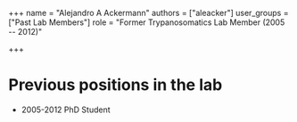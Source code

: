 +++
name = "Alejandro A Ackermann"
authors = ["aleacker"]
user_groups = ["Past Lab Members"]
role = "Former Trypanosomatics Lab Member (2005 -- 2012)"

+++

# Previous positions in the lab
 
 * 2005-2012 PhD Student
